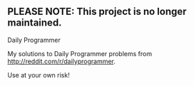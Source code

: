 
## PLEASE NOTE: This project is no longer maintained.

Daily Programmer

My solutions to Daily Programmer problems from http://reddit.com/r/dailyprogrammer.

Use at your own risk!
